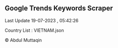 

## Google Trends Keywords Scraper 
 
Last Update 19-07-2023 , 05:42:26

Country List :
VIETNAM.json



© Abdul Muttaqin 

